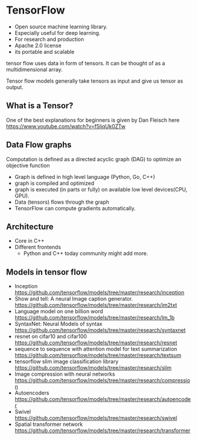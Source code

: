 # TensorFlow

* Open source machine learning library.
* Especially useful for deep learning.
* For research and production
* Apache 2.0 license
* its portable and scalable

tensor flow uses data in form of tensors. It can be thought of as a multidimensional array.

Tensor flow models generally take tensors as input and give us tensor as output.

## What is a Tensor?
One of the best explanations for beginners is given by Dan Fleisch here
https://www.youtube.com/watch?v=f5liqUk0ZTw

## Data Flow graphs
Computation is defined as a directed acyclic graph (DAG) to optimize an objective function
* Graph is defined in high level language (Python, Go, C++)
* graph is compiled and optimized
* graph is executed (in parts or fully) on available low level devices(CPU, GPU).
* Data (tensors) flows through the graph
* TensorFlow can compute gradients automatically.

## Architecture
* Core in C++
* Different frontends
  * Python and C++ today community might add more.

## Models in tensor flow
* Inception
https://github.com/tensorflow/models/tree/master/research/inception
* Show and tell: A neural Image caption generator.
https://github.com/tensorflow/models/tree/master/research/im2txt
* Language model on one billion word
https://github.com/tensorflow/models/tree/master/research/lm_1b
* SyntaxNet: Neural Models of syntax
https://github.com/tensorflow/models/tree/master/research/syntaxnet
* resnet on cifar10 and cifar100
https://github.com/tensorflow/models/tree/master/research/resnet
* sequence to sequence with attention model for text summarization
https://github.com/tensorflow/models/tree/master/research/textsum
* tensorflow slim image classification library
https://github.com/tensorflow/models/tree/master/research/slim
* Image compression with neural networks
https://github.com/tensorflow/models/tree/master/research/compression
* Autoencoders
https://github.com/tensorflow/models/tree/master/research/autoencoder
* Swivel
https://github.com/tensorflow/models/tree/master/research/swivel
* Spatial transformer network
https://github.com/tensorflow/models/tree/master/research/transformer
